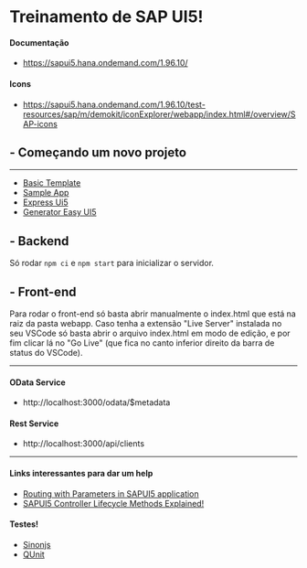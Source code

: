 # Treinamento de SAP UI5!

#### Documentação
- https://sapui5.hana.ondemand.com/1.96.10/

#### Icons
- https://sapui5.hana.ondemand.com/1.96.10/test-resources/sap/m/demokit/iconExplorer/webapp/index.html#/overview/SAP-icons

## - Começando um novo projeto
---

- [Basic Template](https://github.com/SAP/openui5-basic-template-app/)
- [Sample App](https://github.com/SAP/openui5-sample-app)
- [Express Ui5](https://www.npmjs.com/package/expressui5)
- [Generator Easy UI5](https://github.com/SAP/generator-easy-ui5)

## - Backend
Só rodar `npm ci` e `npm start` para inicializar o servidor.

## - Front-end
Para rodar o front-end só basta abrir manualmente o index.html que está na raiz da pasta webapp. Caso tenha a extensão "Live Server" instalada no seu VSCode
só basta abrir o arquivo index.html em modo de edição, e por fim clicar lá no "Go Live" (que fica no canto inferior direito da barra de status do VSCode).

---

#### OData Service
- http://localhost:3000/odata/$metadata

#### Rest Service
- http://localhost:3000/api/clients

---

#### Links interessantes para dar um help
- [Routing with Parameters in SAPUI5 application](https://blogs.sap.com/2021/04/14/routing-with-parameters-in-sapui5-application/)
- [SAPUI5 Controller Lifecycle Methods Explained!](https://blogs.sap.com/2018/11/12/sapui5-controller-lifecycle-methods-explained/)

#### Testes!
- [Sinonjs](https://sinonjs.org/releases/v1/)
- [QUnit](https://api.qunitjs.com/)
